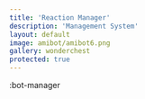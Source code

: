 ```yaml
---
title: 'Reaction Manager'
description: 'Management System'
layout: default
image: amibot/amibot6.png
gallery: wonderchest
protected: true
---
```


:bot-manager
